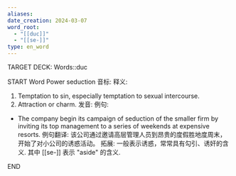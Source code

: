 ```yaml
---
aliases: 
date_creation: 2024-03-07
word_root:
  - "[[duc]]"
  - "[[se-]]"
type: en_word
---
```

TARGET DECK: Words::duc

START
Word Power
seduction
音标: 
释义:
1. Temptation to sin, especially temptation to sexual intercourse.
2. Attraction or charm.
发音:
例句:
- The company begin its campaign of seduction of the smaller firm by inviting its top management to a series of weekends at expensive resorts.
例句翻译:
该公司通过邀请高层管理人员到昂贵的度假胜地度周末，开始了对小公司的诱惑活动。
拓展:
一般表示诱惑，常常具有勾引、诱奸的含义. 其中 [[se-]] 表示 "aside" 的含义.
<!--ID: 1709744624876-->
END